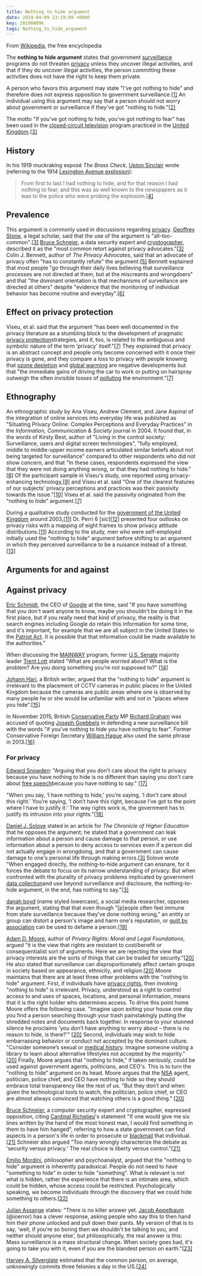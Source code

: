 ```yaml
---
title: Nothing to hide argument
date: 2019-04-09 23:19:09 +0000
key: 20190409k
tags: Nothing_to_hide_argument
---
```

From [Wikipedia](https://en.wikipedia.org/wiki/Nothing_to_hide_argument), the free encyclopedia

The **nothing to hide argument** states that government [surveillance](https://en.wikipedia.org/wiki/Surveillance) programs do not threaten [privacy](https://en.wikipedia.org/wiki/Privacy) unless they uncover illegal activities, and that if they do uncover illegal activities, the person committing these activities does not have the right to keep them private.

A person who favors this argument may state "I've got nothing to hide" and therefore does not express opposition to government surveillance.[[1\]](https://en.wikipedia.org/wiki/Nothing_to_hide_argument#cite_note-1) An individual using this argument may say that a person should not worry about government or surveillance if they've got "nothing to hide."[[2\]](https://en.wikipedia.org/wiki/Nothing_to_hide_argument#cite_note-2)

The motto "If you've got nothing to hide, you've got nothing to fear" has been used in the [closed-circuit television](https://en.wikipedia.org/wiki/Closed-circuit_television) program practiced in the [United Kingdom](https://en.wikipedia.org/wiki/United_Kingdom).[[3\]](https://en.wikipedia.org/wiki/Nothing_to_hide_argument#cite_note-SoloveChronHighWhyPriv-3)

## History

In his 1919 muckraking exposé *The Brass Check*, [Upton Sinclair](https://en.wikipedia.org/wiki/Upton_Sinclair) wrote (referring to the 1914 [Lexington Avenue explosion](https://en.wikipedia.org/wiki/Lexington_Avenue_explosion)):

> From first to last I had nothing to hide, and for that reason I had nothing to fear, and this was as well known to the newspapers as it was to the police who were probing the explosion.[[4\]](https://en.wikipedia.org/wiki/Nothing_to_hide_argument#cite_note-4)

## Prevalence

This argument is commonly used in discussions regarding [privacy](https://en.wikipedia.org/wiki/Privacy). [Geoffrey Stone](https://en.wikipedia.org/wiki/Geoffrey_Stone), a legal scholar, said that the use of the argument is "all-too-common".[[3\]](https://en.wikipedia.org/wiki/Nothing_to_hide_argument#cite_note-SoloveChronHighWhyPriv-3) [Bruce Schneier](https://en.wikipedia.org/wiki/Bruce_Schneier), a data security expert and [cryptographer](https://en.wikipedia.org/wiki/Cryptography), described it as the "most common retort against privacy advocates."[[3\]](https://en.wikipedia.org/wiki/Nothing_to_hide_argument#cite_note-SoloveChronHighWhyPriv-3) Colin J. Bennett, author of *The Privacy Advocates*, said that an advocate of privacy often "has to constantly refute" the argument.[[5\]](https://en.wikipedia.org/wiki/Nothing_to_hide_argument#cite_note-5) Bennett explained that most people "go through their daily lives believing that surveillance processes are not directed at them, but at the miscreants and wrongdoers" and that "the dominant orientation is that mechanisms of surveillance are directed at others" despite "evidence that the monitoring of individual behavior has become routine and everyday".[[6\]](https://en.wikipedia.org/wiki/Nothing_to_hide_argument#cite_note-6)

## Effect on privacy protection

Viseu, et al. said that the argument "has been well documented in the privacy literature as a stumbling block to the development of pragmatic [privacy protection](https://en.wikipedia.org/wiki/Privacy_protection)strategies, and it, too, is related to the ambiguous and symbolic nature of the term ‘privacy’ itself."[[7\]](https://en.wikipedia.org/wiki/Nothing_to_hide_argument#cite_note-Viseup103-7) They explained that privacy is an abstract concept and people only become concerned with it once their privacy is gone, and they compare a loss to privacy with people knowing that [ozone depletion](https://en.wikipedia.org/wiki/Ozone_depletion) and [global warming](https://en.wikipedia.org/wiki/Global_warming) are negative developments but that "the immediate gains of driving the car to work or putting on hairspray outweigh the often invisible losses of [polluting](https://en.wikipedia.org/wiki/Pollution) the environment."[[7\]](https://en.wikipedia.org/wiki/Nothing_to_hide_argument#cite_note-Viseup103-7)

## Ethnography

An ethnographic study by Ana Viseu, Andrew Clement, and Jane Aspinal of the integration of online services into everyday life was published as "Situating Privacy Online: Complex Perceptions and Everyday Practices" in the *Information, Communication & Society* journal in 2004. It found that, in the words of Kirsty Best, author of "Living in the control society: Surveillance, users and digital screen technologies", "fully employed, middle to middle-upper income earners articulated similar beliefs about not being targeted for surveillance" compared to other respondents who did not show concern, and that "In these cases, respondents expressed the view that they were not doing anything wrong, or that they had nothing to hide."[[8\]](https://en.wikipedia.org/wiki/Nothing_to_hide_argument#cite_note-Bestp12-8) Of the participant sample in Viseu's study, one reported using privacy-enhancing technology,[[9\]](https://en.wikipedia.org/wiki/Nothing_to_hide_argument#cite_note-9) and Viseu et al. said "One of the clearest features of our subjects’ privacy perceptions and practices was their passivity towards the issue."[[10\]](https://en.wikipedia.org/wiki/Nothing_to_hide_argument#cite_note-10) Viseu et al. said the passivity originated from the "nothing to hide" argument.[[7\]](https://en.wikipedia.org/wiki/Nothing_to_hide_argument#cite_note-Viseup103-7)

During a qualitative study conducted for the [government of the United Kingdom](https://en.wikipedia.org/wiki/Government_of_the_United_Kingdom) around 2003,[[11\]](https://en.wikipedia.org/wiki/Nothing_to_hide_argument#cite_note-OECDp323-11) Dr. Perri 6 [*sic*][[12\]](https://en.wikipedia.org/wiki/Nothing_to_hide_argument#cite_note-12) presented four outlooks on privacy risks with a mapping of eight frames to show privacy attitude distributions.[[11\]](https://en.wikipedia.org/wiki/Nothing_to_hide_argument#cite_note-OECDp323-11) According to the study, men who were self-employed initially used the "nothing to hide" argument before shifting to an argument in which they perceived surveillance to be a nuisance instead of a threat.[[13\]](https://en.wikipedia.org/wiki/Nothing_to_hide_argument#cite_note-13)

## Arguments for and against

## Against privacy

[Eric Schmidt](https://en.wikipedia.org/wiki/Eric_Schmidt), the CEO of [Google](https://en.wikipedia.org/wiki/Google) at the time, said "If you have something that you don't want anyone to know, maybe you shouldn't be doing it in the first place, but if you really need that kind of privacy, the reality is that search engines including Google do retain this information for some time, and it's important, for example that we are all subject in the United States to the [Patriot Act](https://en.wikipedia.org/wiki/Patriot_Act). It is possible that that information could be made available to the authorities."

When discussing the [MAINWAY](https://en.wikipedia.org/wiki/MAINWAY) program, former [U.S. Senate](https://en.wikipedia.org/wiki/U.S._Senate) majority leader [Trent Lott](https://en.wikipedia.org/wiki/Trent_Lott) stated "What are people worried about? What is the problem? Are you doing something you're not supposed to?" [[14\]](https://en.wikipedia.org/wiki/Nothing_to_hide_argument#cite_note-Trent-14)

[Johann Hari](https://en.wikipedia.org/wiki/Johann_Hari), a British writer, argued that the "nothing to hide" argument is irrelevant to the placement of CCTV cameras in public places in the United Kingdom because the cameras are public areas where one is observed by many people he or she would be unfamiliar with and not in "places where you hide".[[15\]](https://en.wikipedia.org/wiki/Nothing_to_hide_argument#cite_note-15)

In November 2015, British [Conservative Party](https://en.wikipedia.org/wiki/Conservative_Party_(UK)) MP [Richard Graham](https://en.wikipedia.org/wiki/Richard_Graham_(politician)) was accused of quoting [Joseph Goebbels](https://en.wikipedia.org/wiki/Joseph_Goebbels) in defending a new surveillance bill with the words "if you've nothing to hide you have nothing to fear". Former Conservative Foreign Secretary [William Hague](https://en.wikipedia.org/wiki/William_Hague) also used the same phrase in 2013.[[16\]](https://en.wikipedia.org/wiki/Nothing_to_hide_argument#cite_note-16)

### For privacy

[Edward Snowden](https://en.wikipedia.org/wiki/Edward_Snowden): "Arguing that you don't care about the right to privacy because you have nothing to hide is no different than saying you don't care about [free speech](https://en.wikipedia.org/wiki/Free_speech)because you have nothing to say." [[17\]](https://en.wikipedia.org/wiki/Nothing_to_hide_argument#cite_note-17)

"When you say, ‘I have nothing to hide,’ you’re saying, ‘I don’t care about this right.’ You’re saying, ‘I don’t have this right, because I’ve got to the point where I have to justify it.’ The way rights work is, the government has to justify its intrusion into your rights."[[18\]](https://en.wikipedia.org/wiki/Nothing_to_hide_argument#cite_note-18)

[Daniel J. Solove](https://en.wikipedia.org/wiki/Daniel_J._Solove) stated in an article for *The Chronicle of Higher Education* that he opposes the argument; he stated that a government can leak information about a person and cause damage to that person, or use information about a person to deny access to services even if a person did not actually engage in wrongdoing, and that a government can cause damage to one's personal life through making errors.[[3\]](https://en.wikipedia.org/wiki/Nothing_to_hide_argument#cite_note-SoloveChronHighWhyPriv-3) Solove wrote "When engaged directly, the nothing-to-hide argument can ensnare, for it forces the debate to focus on its narrow understanding of privacy. But when confronted with the plurality of privacy problems implicated by government [data collection](https://en.wikipedia.org/wiki/Data_collection)and use beyond surveillance and disclosure, the nothing-to-hide argument, in the end, has nothing to say."[[3\]](https://en.wikipedia.org/wiki/Nothing_to_hide_argument#cite_note-SoloveChronHighWhyPriv-3)

[danah boyd](https://en.wikipedia.org/wiki/Danah_boyd) (name styled lowercase), a social media researcher, opposes the argument, stating that that even though "[p]eople often feel immune from state surveillance because they’ve done nothing wrong," an entity or group can distort a person's image and harm one's reputation, or [guilt by association](https://en.wikipedia.org/wiki/Guilt_by_association) can be used to defame a person.[[19\]](https://en.wikipedia.org/wiki/Nothing_to_hide_argument#cite_note-19)

[Adam D. Moore](https://en.wikipedia.org/w/index.php?title=Adam_D._Moore&action=edit&redlink=1), author of *Privacy Rights: Moral and Legal Foundations*, argued "it is the view that rights are resistant to cost/benefit or consequentialist sort of arguments. Here we are rejecting the view that privacy interests are the sorts of things that can be traded for security."[[20\]](https://en.wikipedia.org/wiki/Nothing_to_hide_argument#cite_note-Moorep204-20) He also stated that surveillance can disproportionately affect certain groups in society based on appearance, ethnicity, and religion.[[20\]](https://en.wikipedia.org/wiki/Nothing_to_hide_argument#cite_note-Moorep204-20) Moore maintains that there are at least three other problems with the "nothing to hide" argument. First, if individuals have [privacy rights](https://en.wikipedia.org/wiki/Privacy_rights), then invoking "nothing to hide" is irrelevant. Privacy, understood as a right to control access to and uses of spaces, locations, and personal information, means that it is the right holder who determines access. To drive this point home Moore offers the following case. "Imagine upon exiting your house one day you find a person searching through your trash painstakingly putting the shredded notes and documents back together. In response to your stunned silence he proclaims 'you don’t have anything to worry about – there is no reason to hide, is there?'" [[20\]](https://en.wikipedia.org/wiki/Nothing_to_hide_argument#cite_note-Moorep204-20) Second, individuals may wish to hide embarrassing behavior or conduct not accepted by the dominant culture. "Consider someone’s sexual or [medical history](https://en.wikipedia.org/wiki/Medical_history). Imagine someone visiting a library to learn about alternative lifestyles not accepted by the majority." [[20\]](https://en.wikipedia.org/wiki/Nothing_to_hide_argument#cite_note-Moorep204-20) Finally, Moore argues that "nothing to hide," if taken seriously, could be used against government agents, politicians, and CEO's. This is to turn the “nothing to hide” argument on its head. Moore argues that the [NSA](https://en.wikipedia.org/wiki/NSA) agent, politician, police chief, and CEO have nothing to hide so they should embrace total transparency like the rest of us. "But they don’t and when given the technological tools to watch, the politician, police chief, or CEO are almost always convinced that watching others is a good thing." [[20\]](https://en.wikipedia.org/wiki/Nothing_to_hide_argument#cite_note-Moorep204-20)

[Bruce Schneier](https://en.wikipedia.org/wiki/Bruce_Schneier), a computer security expert and cryptographer, expressed opposition, citing [Cardinal Richelieu](https://en.wikipedia.org/wiki/Cardinal_Richelieu)'s statement "If one would give me six lines written by the hand of the most honest man, I would find something in them to have him hanged", referring to how a state government can find aspects in a person's life in order to prosecute or [blackmail](https://en.wikipedia.org/wiki/Blackmail) that individual.[[21\]](https://en.wikipedia.org/wiki/Nothing_to_hide_argument#cite_note-SchneierEternal-21) Schneier also argued "Too many wrongly characterize the debate as 'security versus privacy.' The real choice is liberty versus control."[[21\]](https://en.wikipedia.org/wiki/Nothing_to_hide_argument#cite_note-SchneierEternal-21)

[Emilio Mordini](https://en.wikipedia.org/w/index.php?title=Emilio_Mordini&action=edit&redlink=1), philosopher and psychoanalyst, argued that the "nothing to hide" argument is inherently paradoxical. People do not need to have "something to hide" in order to hide "something". What is relevant is not what is hidden, rather the experience that there is an intimate area, which could be hidden, whose access could be restricted. Psychologically speaking, we become individuals through the discovery that we could hide something to others.[[22\]](https://en.wikipedia.org/wiki/Nothing_to_hide_argument#cite_note-22)

[Julian Assange](https://en.wikipedia.org/wiki/Julian_Assange) states: "There is no killer answer yet. [Jacob Appelbaum](https://en.wikipedia.org/wiki/Jacob_Appelbaum) (@ioerror) has a clever response, asking people who say this to then hand him their phone unlocked and pull down their pants. My version of that is to say, 'well, if you're so boring then we shouldn't be talking to you, and neither should anyone else', but philosophically, the real answer is this: Mass surveillance is a mass structural change. When society goes bad, it's going to take you with it, even if you are the blandest person on earth."[[23\]](https://en.wikipedia.org/wiki/Nothing_to_hide_argument#cite_note-23)

[Harvey A. Silverglate](https://en.wikipedia.org/wiki/Harvey_A._Silverglate) estimated that the common person, on average, unknowingly commits three felonies a day in the US.[[24\]](https://en.wikipedia.org/wiki/Nothing_to_hide_argument#cite_note-24)

